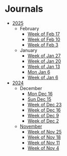 # Journals
- [2025](2025.md)
    - February
        - [Week of Feb 17](./2025-02-week-of-17.md)
        - [Week of Feb 10](./2025-02-week-of-10.md)
        - [Week of Feb 3](./2025-02-week-of-3.md)
    - January
        - [Week of Jan 27](./2025-01-week-of-27.md)
        - [Week of Jan 20](./2025-01-week-of-20.md)
        - [Week of Jan 13](./2025-01-week-of-13.md)
        - [Mon Jan 6](./2025-01-06.md)
        - [Week of Jan 6](./2025-01-week-of-6.md)
- [2024](2024.md)
    - December
        - [Mon Dec 16](./2024-12-16.md)
        - [Sun Dec 15](./2024-12-15.md)
        - [Week of Dec 23](./2024-12-week-of-23.md)
        - [Week of Dec 16](./2024-12-week-of-16.md)
        - [Week of Dec 9](./2024-12-week-of-9.md)
        - [Week of Dec 2](./2024-12-week-of-2.md)
    - [November](2024-11.md)
        - [Week of Nov 25](./2024-11-week-of-25.md)
        - [Week of Nov 18](./2024-11-week-of-18.md)
        - [Week of Nov 11](./2024-11-week-of-11.md)
        - [Week of Nov 4](./2024-11-week-of-4.md)




